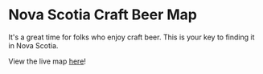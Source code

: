 # Nova Scotia Craft Beer Map

It's a great time for folks who enjoy craft beer.  This is your key to finding it in Nova Scotia.

View the live map [here](http://fish.halfbakers.com/beermap/)!
